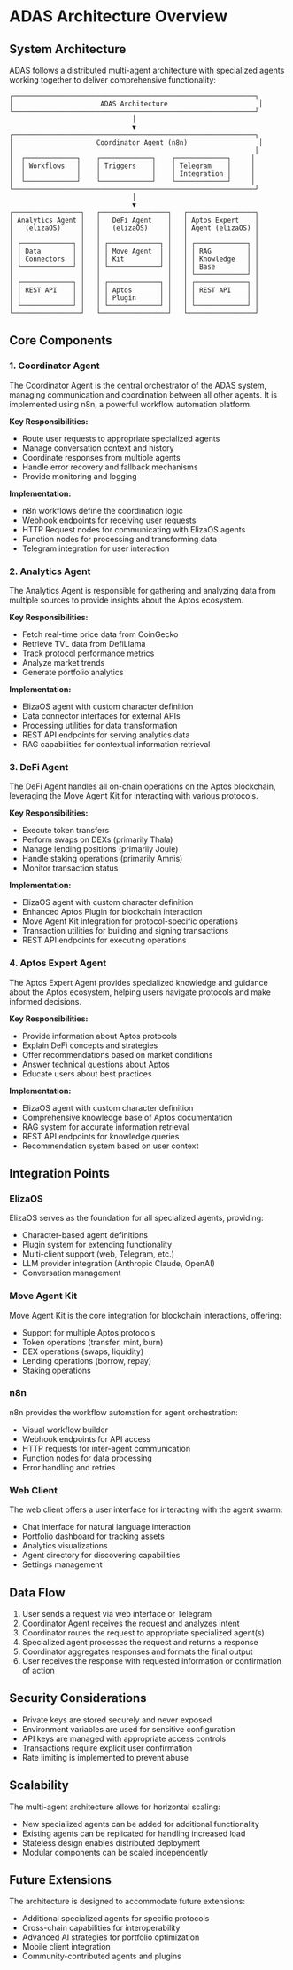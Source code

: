 # ADAS Architecture Overview

## System Architecture

ADAS follows a distributed multi-agent architecture with specialized agents working together to deliver comprehensive functionality:

```
┌─────────────────────────────────────────────────────────────┐
│                      ADAS Architecture                       │
└─────────────────────────────────────────────────────────────┘
                               │
                               ▼
┌─────────────────────────────────────────────────────────────┐
│                     Coordinator Agent (n8n)                  │
│                                                             │
│  ┌─────────────┐    ┌─────────────┐    ┌─────────────┐     │
│  │ Workflows   │    │ Triggers    │    │ Telegram    │     │
│  │             │    │             │    │ Integration │     │
│  └─────────────┘    └─────────────┘    └─────────────┘     │
└─────────────────────────────────────────────────────────────┘
                               │
                               ▼
┌─────────────────┐   ┌─────────────────┐   ┌─────────────────┐
│ Analytics Agent │   │   DeFi Agent    │   │ Aptos Expert    │
│   (elizaOS)     │   │   (elizaOS)     │   │ Agent (elizaOS) │
│                 │   │                 │   │                 │
│ ┌─────────────┐ │   │ ┌─────────────┐ │   │ ┌─────────────┐ │
│ │ Data        │ │   │ │ Move Agent  │ │   │ │ RAG         │ │
│ │ Connectors  │ │   │ │ Kit         │ │   │ │ Knowledge   │ │
│ └─────────────┘ │   │ └─────────────┘ │   │ │ Base        │ │
│                 │   │                 │   │ └─────────────┘ │
│ ┌─────────────┐ │   │ ┌─────────────┐ │   │ ┌─────────────┐ │
│ │ REST API    │ │   │ │ Aptos       │ │   │ │ REST API    │ │
│ │             │ │   │ │ Plugin      │ │   │ │             │ │
│ └─────────────┘ │   │ └─────────────┘ │   │ └─────────────┘ │
└─────────────────┘   └─────────────────┘   └─────────────────┘
```

## Core Components

### 1. Coordinator Agent

The Coordinator Agent is the central orchestrator of the ADAS system, managing communication and coordination between all other agents. It is implemented using n8n, a powerful workflow automation platform.

**Key Responsibilities:**
- Route user requests to appropriate specialized agents
- Manage conversation context and history
- Coordinate responses from multiple agents
- Handle error recovery and fallback mechanisms
- Provide monitoring and logging

**Implementation:**
- n8n workflows define the coordination logic
- Webhook endpoints for receiving user requests
- HTTP Request nodes for communicating with ElizaOS agents
- Function nodes for processing and transforming data
- Telegram integration for user interaction

### 2. Analytics Agent

The Analytics Agent is responsible for gathering and analyzing data from multiple sources to provide insights about the Aptos ecosystem.

**Key Responsibilities:**
- Fetch real-time price data from CoinGecko
- Retrieve TVL data from DefiLlama
- Track protocol performance metrics
- Analyze market trends
- Generate portfolio analytics

**Implementation:**
- ElizaOS agent with custom character definition
- Data connector interfaces for external APIs
- Processing utilities for data transformation
- REST API endpoints for serving analytics data
- RAG capabilities for contextual information retrieval

### 3. DeFi Agent

The DeFi Agent handles all on-chain operations on the Aptos blockchain, leveraging the Move Agent Kit for interacting with various protocols.

**Key Responsibilities:**
- Execute token transfers
- Perform swaps on DEXs (primarily Thala)
- Manage lending positions (primarily Joule)
- Handle staking operations (primarily Amnis)
- Monitor transaction status

**Implementation:**
- ElizaOS agent with custom character definition
- Enhanced Aptos Plugin for blockchain interaction
- Move Agent Kit integration for protocol-specific operations
- Transaction utilities for building and signing transactions
- REST API endpoints for executing operations

### 4. Aptos Expert Agent

The Aptos Expert Agent provides specialized knowledge and guidance about the Aptos ecosystem, helping users navigate protocols and make informed decisions.

**Key Responsibilities:**
- Provide information about Aptos protocols
- Explain DeFi concepts and strategies
- Offer recommendations based on market conditions
- Answer technical questions about Aptos
- Educate users about best practices

**Implementation:**
- ElizaOS agent with custom character definition
- Comprehensive knowledge base of Aptos documentation
- RAG system for accurate information retrieval
- REST API endpoints for knowledge queries
- Recommendation system based on user context

## Integration Points

### ElizaOS

ElizaOS serves as the foundation for all specialized agents, providing:
- Character-based agent definitions
- Plugin system for extending functionality
- Multi-client support (web, Telegram, etc.)
- LLM provider integration (Anthropic Claude, OpenAI)
- Conversation management

### Move Agent Kit

Move Agent Kit is the core integration for blockchain interactions, offering:
- Support for multiple Aptos protocols
- Token operations (transfer, mint, burn)
- DEX operations (swaps, liquidity)
- Lending operations (borrow, repay)
- Staking operations

### n8n

n8n provides the workflow automation for agent orchestration:
- Visual workflow builder
- Webhook endpoints for API access
- HTTP requests for inter-agent communication
- Function nodes for data processing
- Error handling and retries

### Web Client

The web client offers a user interface for interacting with the agent swarm:
- Chat interface for natural language interaction
- Portfolio dashboard for tracking assets
- Analytics visualizations
- Agent directory for discovering capabilities
- Settings management

## Data Flow

1. User sends a request via web interface or Telegram
2. Coordinator Agent receives the request and analyzes intent
3. Coordinator routes the request to appropriate specialized agent(s)
4. Specialized agent processes the request and returns a response
5. Coordinator aggregates responses and formats the final output
6. User receives the response with requested information or confirmation of action

## Security Considerations

- Private keys are stored securely and never exposed
- Environment variables are used for sensitive configuration
- API keys are managed with appropriate access controls
- Transactions require explicit user confirmation
- Rate limiting is implemented to prevent abuse

## Scalability

The multi-agent architecture allows for horizontal scaling:
- New specialized agents can be added for additional functionality
- Existing agents can be replicated for handling increased load
- Stateless design enables distributed deployment
- Modular components can be scaled independently

## Future Extensions

The architecture is designed to accommodate future extensions:
- Additional specialized agents for specific protocols
- Cross-chain capabilities for interoperability
- Advanced AI strategies for portfolio optimization
- Mobile client integration
- Community-contributed agents and plugins 